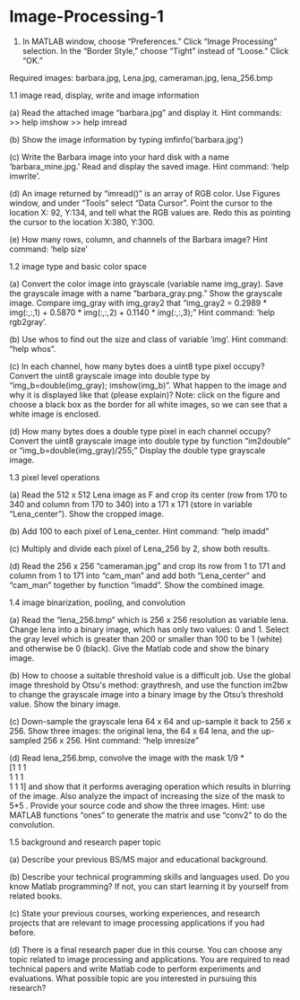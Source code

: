 # Image-Processing-1


1. In MATLAB window, choose “Preferences.” Click “Image Processing” selection. In the “Border
Style,” choose “Tight” instead of “Loose.” Click “OK.”

Required images: barbara.jpg, Lena.jpg, cameraman.jpg, lena_256.bmp
 
1.1  image read, display, write and image information

(a) Read the attached image “barbara.jpg” and display it.  Hint commands: >> help imshow >> help imread

(b) Show the image information by typing imfinfo('barbara.jpg')

(c) Write the Barbara image into your hard disk with a name ‘barbara_mine.jpg.’ Read and display
the saved image. Hint command: ‘help imwrite’.

(d) An image returned by “imread()” is an array of RGB color. Use Figures window, and under “Tools”
select “Data Cursor”. Point the cursor to the location X: 92, Y:134, and tell what the RGB values are.
Redo this as pointing the cursor to the location X:380, Y:300.

(e) How many rows, column, and channels of the Barbara image? Hint command: ‘help size’

1.2  image type and basic color space

(a) Convert the color image into grayscale (variable name img_gray). Save the grayscale image with
a name “barbara_gray.png.” Show the grayscale image. Compare img_gray with img_gray2 that
“img_gray2 = 0.2989 * img(:,:,1) + 0.5870 * img(:,:,2) + 0.1140 *
img(:,:,3);” Hint command: ‘help rgb2gray’.

(b) Use whos to find out the size and class of variable ‘img’. Hint command: “help whos”.

(c) In each channel, how many bytes does a uint8 type pixel occupy? Convert the uint8 grayscale
image into double type by “img_b=double(img_gray); imshow(img_b)”. What happen to the image
and why it is displayed like that (please explain)? Note: click on the figure and choose a black box as
the border for all white images, so we can see that a white image is enclosed.


(d) How many bytes does a double type pixel in each channel occupy? Convert the uint8 grayscale
image into double type by function “im2double” or “img_b=double(img_gray)/255;” Display the
double type grayscale image.

1.3  pixel level operations

(a) Read the 512 x 512 Lena image as F and crop its center (row from 170 to 340 and column from
170 to 340) into a 171 x 171 (store in variable “Lena_center”). Show the cropped image.

(b) Add 100 to each pixel of Lena_center. Hint command: “help imadd”

(c) Multiply and divide each pixel of Lena_256 by 2, show both results.

(d) Read the 256 x 256 “cameraman.jpg” and crop its row from 1 to 171 and column from 1 to 171
into “cam_man” and add both “Lena_center” and “cam_man” together by function “imadd”. Show
the combined image.

1.4  image binarization, pooling, and convolution

(a) Read the “lena_256.bmp” which is 256 x 256 resolution as variable lena. Change lena into a
binary image, which has only two values: 0 and 1. Select the gray level which is greater than 200 or
smaller than 100 to be 1 (white) and otherwise be 0 (black). Give the Matlab code and show the
binary image.

(b) How to choose a suitable threshold value is a difficult job. Use the global image threshold by
Otsu's method: graythresh, and use the function im2bw to change the grayscale image into a binary
image by the Otsu’s threshold value. Show the binary image.

(c) Down-sample the grayscale lena 64 x 64 and up-sample it back to 256 x 256. Show three images:
the original lena, the 64 x 64 lena, and the up-sampled 256 x 256. Hint command: “help imresize”

(d) Read lena_256.bmp, convolve the image with the mask
1/9 * <br>[1 1 1
       <br>1 1 1
       <br>1 1 1]
and show that it performs
averaging operation which results in blurring of the image. Also analyze the impact of increasing the
size of the mask to
5*5
. Provide your source code and
show the three images. Hint: use MATLAB functions “ones” to generate the matrix and use “conv2”
to do the convolution.

1.5  background and research paper topic

(a) Describe your previous BS/MS major and educational background.

(b) Describe your technical programming skills and languages used. Do you know Matlab
programming? If not, you can start learning it by yourself from related books.

(c) State your previous courses, working experiences, and research projects that are relevant to image
processing applications if you had before.

(d) There is a final research paper due in this course. You can choose any topic related to image
processing and applications. You are required to read technical papers and write Matlab code to
perform experiments and evaluations. What possible topic are you interested in pursuing this
research?
